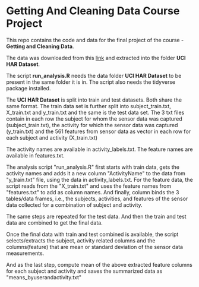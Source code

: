 # Getting And Cleaning Data Course Project

This repo contains the code and data for the final project of the course - **Getting and Cleaning Data**.

The data was downloaded from this [link](https://d396qusza40orc.cloudfront.net/getdata%2Fprojectfiles%2FUCI%20HAR%20Dataset.zip) and extracted into the folder **UCI HAR Dataset**.

The script **run_analysis.R** needs the data folder **UCI HAR Dataset** to be present in the same folder it is in. The script also needs the tidyverse package installed.

The **UCI HAR Dataset** is split into train and test datasets. Both share the same format.
The train data set is further split into subject_train.txt, X_train.txt and y_train.txt and the same is the test data set. The 3 txt files contain in each row the subject for whom the sensor data was captured (subject_train.txt), the activity for which the sensor data was captured (y_train.txt) and the 561 features from sensor data as vector in each row for each subject and activity (X_train.txt)

The activity names are available in activity_labels.txt. The feature names are available in features.txt.

The analysis script "run_analysis.R" first starts with train data, gets the activity names and adds it a new column "ActivityName" to the data from "y_train.txt" file, using the data in activity_labels.txt. For the feature data, the script reads from the "X_train.txt" and uses the feature names from "features.txt" to add as column names. And finally, column binds the 3 tables/data frames, i.e., the subjects, activities, and features of the sensor data collected for a combination of subject and activity.

The same steps are repeated for the test data. And then the train and test data are combined to get the final data.

Once the final data with train and test combined is available, the script selects/extracts the subject, activity related columns and the columns(feature) that are mean or standard deviation of the sensor data measurements.

And as the last step, compute mean of the above extracted feature columns for each subject and activity and saves the summarized data as "means_byuserandactivity.txt"

